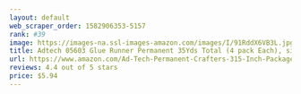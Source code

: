 ```yaml
---
layout: default 
﻿web_scraper_order: 1582906353-5157
rank: #39
image: https://images-na.ssl-images-amazon.com/images/I/91RddX6VB3L.jpg
title: Adtech 05603 Glue Runner Permanent 35Yds Total (4 pack Each), single pack
url: https://www.amazon.com/Ad-Tech-Permanent-Crafters-315-Inch-Package/dp/B005FM6XF4/ref=zg_mw_arts-crafts_39?_encoding=UTF8&psc=1&refRID=AC0VFVM6SB4FTE33VGXN
reviews: 4.4 out of 5 stars
price: $5.94 
---
```

